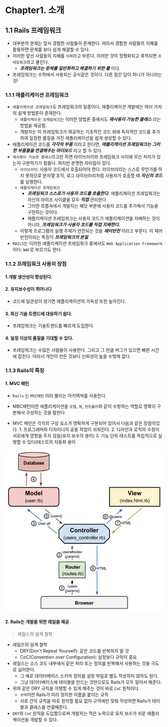 # Chapter1. 소개

## 1.1 Rails 프레임워크

* 대부분의 문제는 앞서 경험한 사람들이 존재한다. 따라서 경함한 사람들의 지혜를 활용하면 문제를 보다 쉽게 해결할 수 있다.
* 이러한 앞선 사람들의 지혜를 `사례`라고 부른다. 이러한 것이 정형화되고 축적되면 `프레임워크`라고 불린다.
  * _**프레임워크는 문제를 일반화하고 해결하기 위한 틀**_ 이다.
* 프레임워크는 수학에서 사용되는 공식같은 것이다. 다른 점은 답이 하나가 아니라는것!

### 1.1.1 애플리케이션 프레임워크

* `애플리케이션 프레임워크`도 프레임워크의 일종이다. 애플리케이션 개발에는 여러 가지의 설계 방법론이 존재한다.
  * `애플리케이션 프레임워크`는 이러한 방법론 중에서도 _**재사용이 가능한 클래스**_ 라는 방법을 제공함.
  * 개발자는 이 프레임워크가 제공하는 기초적인 코드 위에 독자적인 코드를 추가하여 일정한 품질을 가진 애플리케이션을 쉽게 생성할 수 있다.
* 애플리케이션 코드를 _**각각의 부품**_ 이라고 한다면, _**애플리케이션 프레임워크는 그러한 부품들을 연결해주는 마더보드**_ 라고 할 수 있다.
* `재사용이 가능한 클래스`라고만 하면 라이브러리와 프레임워크 사이에 무슨 차이가 있는지 구분하기가 힘들다. 하지만 분명한 차이점이 있다.
  * `라이브러리`: 사용자 코드에서 호출되어야 한다. 라이브러리는 스스로 무언가를 하지 못하므로 문자열 조작, 로그 라이브러리처럼 사용자가 호출할 때 _**자신의 코드**_ 를 실행한다.
  * `애플리케이션 프레임워크`
    * _**프레임워크 스스로가 사용자 코드를 호출한다.**_ 애플리케이션 프레임워크는 자신의 라이프 사이클을 모두 _**직접**_ 관리한다.
    * 그러한 흐름속에서 개발자는 해당 부분에 사용자 코드를 추가해서 기능을 구현하는 것이다.
    * 애플리케이션 프레임워크는 사용자 코드가 애플리케이션을 지배하는 것이 아니라, _**프레임워크가 사용자 코드를 직접 지배한다.**_
  * 이렇게 프로그램의 실행 주체가 연전되는 것을 _**제어반전**_ 이라고 부른다. 이 제어 반전이라는 특징이 _**프레임워크의 본질**_
* `RAILS`는 이러한 애플리케이션 프레임워크 중에서도 `Web Application Framework` 이다. `WAF`로 부르기도 한다.

### 1.1.2 프레임워크 사용의 장점

#### 1.개발 생산성이 향상된다.

#### 2. 유지보수성이 뛰어나다

* 코드에 일관성이 생기면 애플리케이션의 가독성 또한 높아진다.

#### 3. 최신 기술 트렌드에 대응하기 쉽다.

* 프레임워크는 기술트렌드를 빠르게 도입한다.

#### 4. 일정 이상의 품질을 기대할 수 있다.

* 프레임워크는 수많은 사람들이 사용한다. 그리고 그 만큼 버그가 있으면 빠른 시간에 잡힌다. 따라서 개인이 만든 것보다 신뢰성이 높을 수밖에 없다.

### 1.1.3 Rails의 특징

#### 1. MVC 패턴

* `Rails` 는 `MVC패턴` 이라 불리는 아키텍쳐를 사용한다.
* MBC패턴이란 애플리케이션을 `모델`, `뷰`, `컨트롤러`와 같이 수항하는 역할로 명확히 구분해서 구성하는 것을 말한다.

* MVC 패턴은 각각의 구성 요소가 명확하게 구분되어 있어서 다음과 같은 장점이있다. 1. 프로그래머와 디자이너의 공동 작업이 쉬워진다. 2. 디자인과 로직의 수정이 서로에게 영향을 주지 않음\(유지 보수의 용이\) 3. 기능 단위 테스트를 독립적으로 실행할 수 있다\(테스트의 자동화 용이

![MVC](../../../.gitbook/assets/mvc.jpeg)

#### 2. Rails는 개발을 위한 레일을 제공

> 레일스의 설계 철학

* 레일즈의 설계 철학
  * DRY\(Don't Repeat Yourself\): 같은 코드를 반복하지 말 것
  * CoC\(Convention over Configuration\): 설정보다 규익이 중요
* 레일스는 소스 코드 내부에서 같은 처리 또는 정의를 반복해서 사용하는 것을 극도로 싫어한다.
  * 그 예로 데이터베이스 스키마 정의를 설정 파일로 별도 작성하지 않아도 된다.
  * 그냥 데이터베이스에 테이블을 만드는 것만으로도 Rails가 모두 알아서 해준다.
* 위와 같은 DRY 규칙을 지탱할 수 있게 해주는 것이 바로 `CoC` 원칙이다.
  * `규약`이란 Rails가 미리 정의한 이름을 붙이는 규칙
  * 서로 간의 규칙을 따로 정의할 필요 없이 규약에만 맞춰 작성하면 Rails가 테이블과 클래스를 연결해준다.
* `DRY`와 `CoC` 원칙을 도입함으로써 개발자는 적은 노력으로 유지 보수가 쉬운 애플리케이션을 개발할 수 있다.

